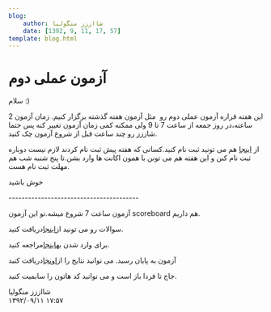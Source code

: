 ```yaml
---
blog:
    author: شااززز منگولیا
    date: [1392, 9, 11, 17, 57]
template: blog.html
---
```

# آزمون عملی دوم

<div class="cnt">
سلام :)<p></p>
<p>این هفته قراره آزمون عملی دوم رو  مثل آزمون هفته گذشته برگزار کنیم. زمان آزمون 2 ساعته،در روز جمعه از ساعت 7 تا 9 ولی ممکنه کمی زمان آزمون تغییر کنه پس حتما شاززز رو چند ساعت قبل از شروع آزمون چک کنید.</p>
<p>از <a href="http://sh44zzz.gigfa.com/register/">اینجا</a> هم می تونید ثبت نام کنید.کسانی که هفته پیش ثبت نام کردند لازم نیست دوباره ثبت نام کنن و این هفته هم می تونن با همون اکانت ها وارد بشن.تا پنج شنبه شب هم مهلت ثبت نام هست.</p>
<p>خوش باشید</p>
<p>----------------------------------------</p>
<p>آزمون ساعت 7 شروع میشه.تو این آزمون scoreboard هم داریم.</p>
<p>سوالات رو می تونید از<a href="http://bayanbox.ir/id/8810916178125599695">اینجا</a>دریافت کنید.</p>
<p>برای وارد شدن به<a href="http://87.236.211.146/" target="_blank">اینجا</a>مراجعه کنید.</p>
<p>آزمون به پایان رسید. می توانید نتایج را از<a href="http://bayanbox.ir/id/1633300373613602016">اونجا</a>دریافت کنید</p>
<p>جاج تا فردا باز است و می نوانید کد هاتون را سابمیت کنید.</p>
</div>

<div class="blog-info">
    <div class="blog-author">شااززز منگولیا</div>
    <div class="blog-date">۱۳۹۲/۰۹/۱۱ ۱۷:۵۷</div>
</div>

